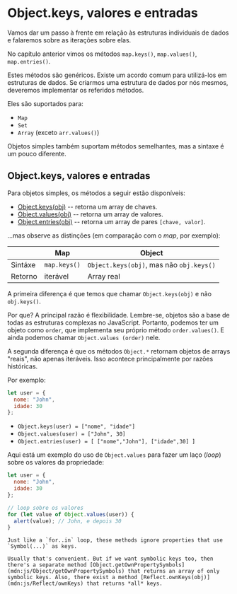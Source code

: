 # Object.keys, valores e entradas

Vamos dar um passo à frente em relação às estruturas individuais de dados e falaremos sobre as iterações sobre elas.

No capítulo anterior vimos os métodos `map.keys()`, `map.values()`, `map.entries()`.

Estes métodos são genéricos. Existe um acordo comum para utilizá-los em estruturas de dados. Se criarmos uma estrutura de dados por nós mesmos, deveremos implementar os referidos métodos.

Eles são suportados para:

- `Map`
- `Set`
- `Array` (exceto `arr.values()`)

Objetos simples também suportam métodos semelhantes, mas a sintaxe é um pouco diferente.

## Object.keys, valores e entradas

Para objetos simples, os métodos a seguir estão disponíveis:

- [Object.keys(obj)](mdn:js/Object/keys) -- retorna um array de chaves.
- [Object.values(obj)](mdn:js/Object/values) -- retorna um array de valores.
- [Object.entries(obj)](mdn:js/Object/entries) -- retorna um array de pares `[chave, valor]`.

...mas observe as distinções (em comparação com o *map*, por exemplo):

|             | Map              | Object       |
|-------------|------------------|--------------|
| Sintáxe     | `map.keys()`     | `Object.keys(obj)`, mas não `obj.keys()` |
| Retorno     | iterável         | Array real 

A primeira diferença é que temos que chamar `Object.keys(obj)` e não `obj.keys()`.

Por que? A principal razão é flexibilidade. Lembre-se, objetos são a base de todas as estruturas complexas no JavaScript. Portanto, podemos ter um objeto como `order`, que implementa seu próprio método `order.values()`. E ainda podemos chamar `Object.values (order)` nele.

A segunda diferença é que os métodos `Object.*` retornam objetos de arrays "reais", não apenas iteráveis. Isso acontece principalmente por razões históricas.

Por exemplo:

```js
let user = {
  nome: "John",
  idade: 30
};
```

- `Object.keys(user) = ["nome", "idade"]`
- `Object.values(user) = ["John", 30]`
- `Object.entries(user) = [ ["nome","John"], ["idade",30] ]`

Aqui está um exemplo do uso de `Object.values` para fazer um laço (*loop*) sobre os valores da propriedade:

```js executar
let user = {
  nome: "John",
  idade: 30
};

// loop sobre os valores
for (let value of Object.values(user)) {
  alert(value); // John, e depois 30
}
```

```warn header="Object.keys/values/entries ignore symbolic properties"
Just like a `for..in` loop, these methods ignore properties that use `Symbol(...)` as keys.

Usually that's convenient. But if we want symbolic keys too, then there's a separate method [Object.getOwnPropertySymbols](mdn:js/Object/getOwnPropertySymbols) that returns an array of only symbolic keys. Also, there exist a method [Reflect.ownKeys(obj)](mdn:js/Reflect/ownKeys) that returns *all* keys.
```
